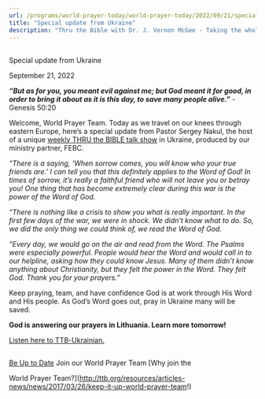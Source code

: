 ```yaml
---
url: /programs/world-prayer-today/world-prayer-today/2022/09/21/special-update-from-ukraine
title: "Special update from Ukraine"
description: "Thru the Bible with Dr. J. Vernon McGee - Taking the whole Word to the whole world"
---
```







## 
 Special update from Ukraine


September 21, 2022




***“But as for you, you meant evil against me; but God meant it for good, in order to bring it about as it is this day, to save many people alive.”*** -Genesis 50:20

Welcome, World Prayer Team. Today as we travel on our knees through eastern Europe, here’s a special update from Pastor Sergey Nakul, the host of a unique [weekly THRU the BIBLE talk show](https://radiom.ua/programms/storinkami-biblii) in Ukraine, produced by our ministry partner, FEBC.

*“There is a saying, ‘When sorrow comes, you will know who your true friends are.’ I can tell you that this definitely applies to the Word of God! In times of sorrow, it’s really a faithful friend who will not leave you or betray you! One thing that has become extremely clear during this war is the power of the Word of God.* 

*“There is nothing like a crisis to show you what is really important. In the first few days of the war, we were in shock. We didn’t know what to do. So, we did the only thing we could think of, we read the Word of God.* 

*“Every day, we would go on the air and read from the Word. The Psalms were especially powerful. People would hear the Word and would call in to our helpline, asking how they could know Jesus. Many of them didn’t know anything about Christianity, but they felt the power in the Word. They felt God. Thank you for your prayers.”*

Keep praying, team, and have confidence God is at work through His Word and His people. As God’s Word goes out, pray in Ukraine many will be saved.

**God is answering our prayers in Lithuania. Learn more tomorrow!**

[Listen here to TTB-Ukrainian.](https://ttb.twr.org/home/day,0421/language,UKR)







## 




[Be Up to Date](http://feeds.feedburner.com/WorldPrayerToday "World Prayer Today RSS Feed")
Join our World Prayer Team
[Why join the  

World Prayer Team?](http://ttb.org/resources/articles-news/news/2017/03/26/keep-it-up-world-prayer-team!)




